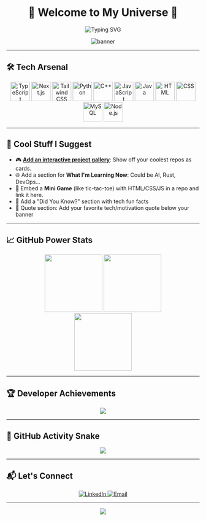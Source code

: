 <div align="center">

<h1>🚀 Welcome to My Universe 🌌</h1>

<img src="https://readme-typing-svg.demolab.com?font=Fira+Code&duration=3000&pause=500&color=F79E0F&center=true&vCenter=true&width=440&lines=Hi%2C+I'm+Ahmed+Adel+Coder;Full-Stack+Web+Developer;TypeScript+Lover+%7C+Next.js+Enthusiast;Always+Learning+%26+Building+Cool+Stuff" alt="Typing SVG" />

![banner](https://capsule-render.vercel.app/api?type=waving&color=0:F79E0F,100:8A2BE2&height=120&section=header&text=Ahmed%20Adel%20Coder&fontSize=28&fontColor=fff&animation=fadeIn)

</div>

---

## 🛠️ Tech Arsenal

<div align="center">
  <img src="https://skillicons.dev/icons?i=ts" height="50" alt="TypeScript" />
  <img src="https://skillicons.dev/icons?i=nextjs" height="50" alt="Next.js" />
  <img src="https://skillicons.dev/icons?i=tailwind" height="50" alt="Tailwind CSS" />
  <img src="https://skillicons.dev/icons?i=python" height="50" alt="Python" />
  <img src="https://skillicons.dev/icons?i=cpp" height="50" alt="C++" />
  <img src="https://skillicons.dev/icons?i=js" height="50" alt="JavaScript" />
  <img src="https://skillicons.dev/icons?i=java" height="50" alt="Java" />
  <img src="https://skillicons.dev/icons?i=html" height="50" alt="HTML" />
  <img src="https://skillicons.dev/icons?i=css" height="50" alt="CSS" />
<img src="https://skillicons.dev/icons?i=mysql" height="50" alt="MySQL" />
  <img src="https://skillicons.dev/icons?i=nodejs" height="50" alt="Node.js" />
</div>

---

## 🧠 Cool Stuff I Suggest

- 🎮 [**Add an interactive project gallery**](https://github.com/AhmedAdelCoder?tab=repositories): Show off your coolest repos as cards.
- 🌐 Add a section for **What I'm Learning Now**: Could be AI, Rust, DevOps...
- 🧩 Embed a **Mini Game** (like tic-tac-toe) with HTML/CSS/JS in a repo and link it here.
- 🧠 Add a "Did You Know?" section with tech fun facts
- 💬 Quote section: Add your favorite tech/motivation quote below your banner

---

## 📈 GitHub Power Stats

<div align="center">
  <img src="https://github-readme-stats.vercel.app/api?username=AhmedAdelCoder&show_icons=true&theme=radical" height="150" />
  <img src="https://github-readme-stats.vercel.app/api/top-langs/?username=AhmedAdelCoder&layout=compact&theme=radical" height="150" />
  <br />
  <img src="https://streak-stats.demolab.com?user=AhmedAdelCoder&theme=radical&hide_border=false" height="150" />
</div>

---

## 🏆 Developer Achievements

<div align="center">
  <img src="https://github-profile-trophy.vercel.app/?username=AhmedAdelCoder&theme=gruvbox&no-frame=false&no-bg=true&margin-w=8" />
</div>

---

## 🐍 GitHub Activity Snake

<div align="center">
  <img src="https://raw.githubusercontent.com/AhmedAdelCoder/snksnake-game/main/output/github-snake.svg" />
</div>

---

## 📬 Let's Connect

<div align="center">
  <a href="https://www.linkedin.com/in/ahmed-adel-90b369276" target="_blank">
    <img src="https://img.shields.io/badge/LinkedIn-0077B5?style=for-the-badge&logo=linkedin&logoColor=white" alt="LinkedIn" />
  </a>
  <a href="mailto:aa22200622@gmail.com">
    <img src="https://img.shields.io/badge/Gmail-EA4335?style=for-the-badge&logo=gmail&logoColor=white" alt="Email" />
  </a>
</div>

---

<p align="center">
  <img src="https://readme-typing-svg.demolab.com?font=Fira+Code&pause=2000&color=8A2BE2&width=435&lines=Thanks+for+visiting!;Drop+a+star+⭐+if+you+like+it!;Happy+Coding+👨‍💻" />
</p>
